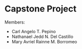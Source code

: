 # Capstone Project

Members:
- Carl Angelo T. Pepino
- Nathanael Jedd N. Del Castillo
- Mary Avriel Rainne M. Borromeo
